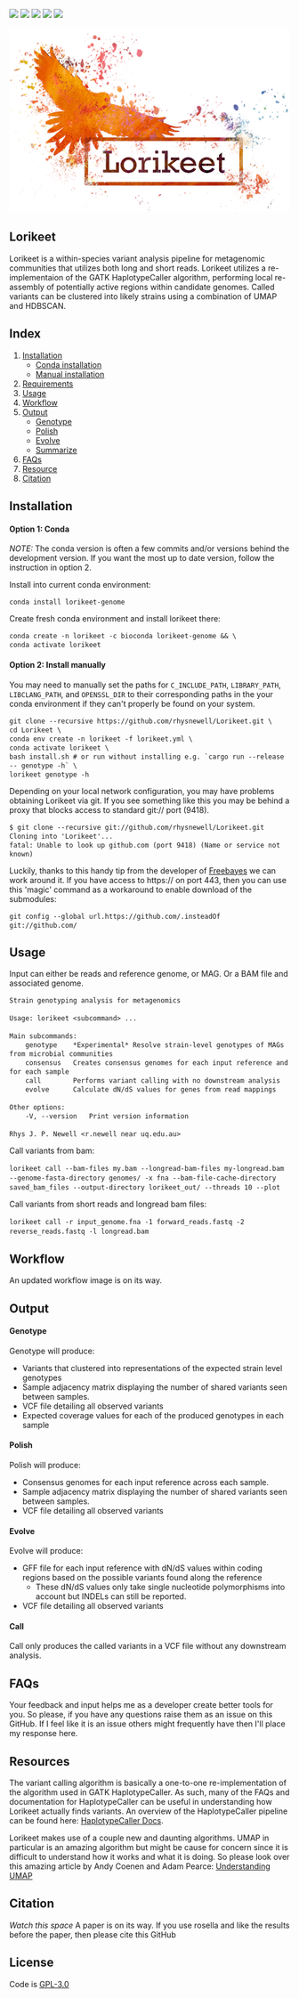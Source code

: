 ![](https://travis-ci.com/rhysnewell/Lorikeet.svg?branch=master)
![](https://anaconda.org/bioconda/lorikeet-genome/badges/license.svg)
![](https://anaconda.org/bioconda/lorikeet-genome/badges/version.svg)
![](https://anaconda.org/bioconda/lorikeet-genome/badges/latest_release_relative_date.svg)
![](https://anaconda.org/bioconda/lorikeet-genome/badges/platforms.svg)


![](docs/images/lorikeet_logo.png)

## Lorikeet

Lorikeet is a within-species variant analysis pipeline for metagenomic communities that utilizes both long and short reads.
Lorikeet utilizes a re-implementaion of the GATK HaplotypeCaller algorithm, performing local re-assembly of potentially active
regions within candidate genomes. Called variants can be clustered into likely strains using a combination of UMAP and HDBSCAN.

## Index
1. [Installation](#installation)
    - [Conda installation](#option-1-conda)
    - [Manual installation](#option-2-install-manually)
2. [Requirements](#requirements)
3. [Usage](#usage)
4. [Workflow](#workflow)
5. [Output](#output)
    - [Genotype](#genotype)
    - [Polish](#polish)
    - [Evolve](#evolve)
    - [Summarize](#summarize)
6. [FAQs](#faqs)
7. [Resource](#resources)
8. [Citation](#citation)

## Installation

#### Option 1: Conda

*NOTE:* The conda version is often a few commits and/or versions behind the development version. If you want the most
up to date version, follow the instruction in option 2. 

Install into current conda environment:
```
conda install lorikeet-genome
```

Create fresh conda environment and install lorikeet there:
```
conda create -n lorikeet -c bioconda lorikeet-genome && \
conda activate lorikeet
```

#### Option 2: Install manually
You may need to manually set the paths for `C_INCLUDE_PATH`, `LIBRARY_PATH`, `LIBCLANG_PATH`, and `OPENSSL_DIR` to their corresponding
paths in the your conda environment if they can't properly be found on your system.
```
git clone --recursive https://github.com/rhysnewell/Lorikeet.git \ 
cd Lorikeet \
conda env create -n lorikeet -f lorikeet.yml \ 
conda activate lorikeet \ 
bash install.sh # or run without installing e.g. `cargo run --release -- genotype -h` \
lorikeet genotype -h
```

Depending on your local network configuration, you may have problems obtaining Lorikeet via git.
If you see something like this you may be behind a proxy that blocks access to standard git:// port (9418).

```
$ git clone --recursive git://github.com/rhysnewell/Lorikeet.git
Cloning into 'Lorikeet'...
fatal: Unable to look up github.com (port 9418) (Name or service not known)
```

Luckily, thanks to this handy tip from the developer of [Freebayes](https://github.com/ekg/freebayes) we can work around it.
If you have access to https:// on port 443, then you can use this 'magic' command as a workaround to enable download of the submodules:

```
git config --global url.https://github.com/.insteadOf git://github.com/
```

## Usage

Input can either be reads and reference genome, or MAG. Or a BAM file and associated genome.

```
Strain genotyping analysis for metagenomics

Usage: lorikeet <subcommand> ...

Main subcommands:
    genotype    *Experimental* Resolve strain-level genotypes of MAGs from microbial communities
    consensus   Creates consensus genomes for each input reference and for each sample
    call        Performs variant calling with no downstream analysis
    evolve      Calculate dN/dS values for genes from read mappings

Other options:
    -V, --version   Print version information

Rhys J. P. Newell <r.newell near uq.edu.au>
```

Call variants from bam:

`lorikeet call --bam-files my.bam --longread-bam-files my-longread.bam --genome-fasta-directory genomes/ -x fna
     --bam-file-cache-directory saved_bam_files --output-directory lorikeet_out/ --threads 10 --plot`

Call variants from short reads and longread bam files:

`lorikeet call -r input_genome.fna -1 forward_reads.fastq -2 reverse_reads.fastq -l longread.bam`

## Workflow

An updated workflow image is on its way.

## Output

#### Genotype 
Genotype will produce:
- Variants that clustered into representations of the expected strain level genotypes
- Sample adjacency matrix displaying the number of shared variants seen between samples.
- VCF file detailing all observed variants
- Expected coverage values for each of the produced genotypes in each sample

#### Polish
Polish will produce:
- Consensus genomes for each input reference across each sample.
- Sample adjacency matrix displaying the number of shared variants seen between samples.
- VCF file detailing all observed variants

#### Evolve
Evolve will produce:
- GFF file for each input reference with dN/dS values within coding regions based on the possible variants 
  found along the reference
    - These dN/dS values only take single nucleotide polymorphisms into account but INDELs can still be reported.
- VCF file detailing all observed variants

#### Call
Call only produces the called variants in a VCF file without any downstream analysis.

## FAQs

Your feedback and input helps me as a developer create better tools for you. So please, if you have any questions
raise them as an issue on this GitHub. If I feel like it is an issue others might frequently have then I'll place my 
response here.

## Resources

The variant calling algorithm is basically a one-to-one re-implementation of the algorithm used in GATK HaplotypeCaller.
As such, many of the FAQs and documentation for HaplotypeCaller can be useful in understanding how Lorikeet actually
finds variants. An overview of the HaplotypeCaller pipeline can be found here: [HaplotypeCaller Docs](https://gatk.broadinstitute.org/hc/en-us/articles/360037225632-HaplotypeCaller).

Lorikeet makes use of a couple new and daunting algorithms. UMAP in particular is an amazing algorithm but might be cause 
for concern since it is difficult to understand how it works and what it is doing. So please look over this amazing article 
by Andy Coenen and Adam Pearce: [Understanding UMAP](https://pair-code.github.io/understanding-umap/)

## Citation

*Watch this space* A paper is on its way. If you use rosella and like the results before the paper, then please cite this GitHub

## License

Code is [GPL-3.0](LICENSE)